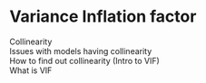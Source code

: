# Variance Inflation factor

Collinearity<br>
Issues with models having collinearity<br>
How to find out collinearity (Intro to VIF)<br>
What is VIF<br>
